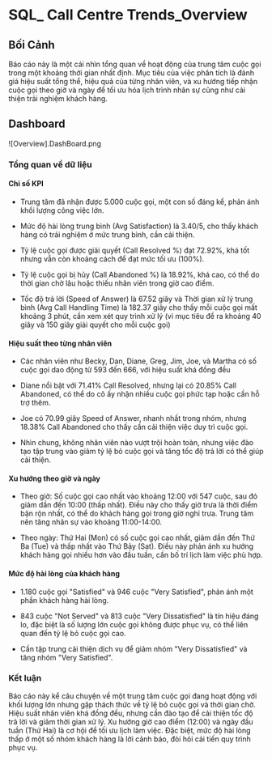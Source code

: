 # SQL_ Call Centre Trends_Overview 

## Bối Cảnh

Báo cáo này là một cái nhìn tổng quan về hoạt động của trung tâm cuộc gọi trong một khoảng thời gian nhất định. Mục tiêu của việc phân tích là đánh giá hiệu suất tổng thể, hiệu quả của từng nhân viên, và xu hướng tiếp nhận cuộc gọi theo giờ và ngày để tối ưu hóa lịch trình nhân sự cũng như cải thiện trải nghiệm khách hàng.

## Dashboard 

![Overview].DashBoard.png


### Tổng quan về dữ liệu

#### Chỉ số KPI 

+ Trung tâm đã nhận được 5.000 cuộc gọi, một con số đáng kể, phản ánh khối lượng công việc lớn.

+ Mức độ hài lòng trung bình (Avg Satisfaction) là 3.40/5, cho thấy khách hàng có trải nghiệm ở mức trung bình, cần cải thiện.

+ Tỷ lệ cuộc gọi được giải quyết (Call Resolved %) đạt 72.92%, khá tốt nhưng vẫn còn khoảng cách để đạt mức tối ưu (100%).

+ Tỷ lệ cuộc gọi bị hủy (Call Abandoned %) là 18.92%, khá cao, có thể do thời gian chờ lâu hoặc thiếu nhân viên trong giờ cao điểm.

+ Tốc độ trả lời (Speed of Answer) là 67.52 giây và Thời gian xử lý trung bình (Avg Call Handling Time) là 182.37 giây cho thấy mỗi cuộc gọi mất khoảng 3 phút, cần xem xét quy trình xử lý (vì mục tiêu đề ra khoảng 40 giây và 150 giây giải quyết cho mỗi cuộc gọi)

#### Hiệu suất theo từng nhân viên 

+ Các nhân viên như Becky, Dan, Diane, Greg, Jim, Joe, và Martha có số cuộc gọi dao động từ 593 đến 666, với hiệu suất khá đồng đều

+ Diane nổi bật với 71.41% Call Resolved, nhưng lại có 20.85% Call Abandoned, có thể do cô ấy nhận nhiều cuộc gọi phức tạp hoặc cần hỗ trợ thêm.

+ Joe có 70.99 giây Speed of Answer, nhanh nhất trong nhóm, nhưng 18.38% Call Abandoned cho thấy cần cải thiện việc duy trì cuộc gọi.

+ Nhìn chung, không nhân viên nào vượt trội hoàn toàn, nhưng việc đào tạo tập trung vào giảm tỷ lệ bỏ cuộc gọi và tăng tốc độ trả lời có thể giúp cải thiện.

#### Xu hướng theo giờ và ngày 

+ Theo giờ: Số cuộc gọi cao nhất vào khoảng 12:00 với 547 cuộc, sau đó giảm dần đến 10:00 (thấp nhất). Điều này cho thấy giờ trưa là thời điểm bận rộn nhất, có thể do khách hàng gọi trong giờ nghỉ trưa. Trung tâm nên tăng nhân sự vào khoảng 11:00-14:00.

+ Theo ngày: Thứ Hai (Mon) có số cuộc gọi cao nhất, giảm dần đến Thứ Ba (Tue) và thấp nhất vào Thứ Bảy (Sat). Điều này phản ánh xu hướng khách hàng gọi nhiều hơn vào đầu tuần, cần bố trí lịch làm việc phù hợp.

#### Mức độ hài lòng của khách hàng

+ 1.180 cuộc gọi "Satisfied" và 946 cuộc "Very Satisfied", phản ánh một phần khách hàng hài lòng.

+ 843 cuộc "Not Served" và 813 cuộc "Very Dissatisfied" là tín hiệu đáng lo, đặc biệt là số lượng lớn cuộc gọi không được phục vụ, có thể liên quan đến tỷ lệ bỏ cuộc gọi cao.

+ Cần tập trung cải thiện dịch vụ để giảm nhóm "Very Dissatisfied" và tăng nhóm "Very Satisfied".

### Kết luận

Báo cáo này kể câu chuyện về một trung tâm cuộc gọi đang hoạt động với khối lượng lớn nhưng gặp thách thức về tỷ lệ bỏ cuộc gọi và thời gian chờ. Hiệu suất nhân viên khá đồng đều, nhưng cần đào tạo để cải thiện tốc độ trả lời và giảm thời gian xử lý. Xu hướng giờ cao điểm (12:00) và ngày đầu tuần (Thứ Hai) là cơ hội để tối ưu lịch làm việc. Đặc biệt, mức độ hài lòng thấp ở một số nhóm khách hàng là lời cảnh báo, đòi hỏi cải tiến quy trình phục vụ. 








